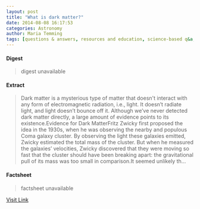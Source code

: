 ```yaml
---
layout: post
title: "What is dark matter?"
date: 2014-08-08 16:17:53
categories: Astronomy
author: Maria Temming
tags: [questions & answers, resources and education, science-based q&a, cosmology faq]
---
```



#### Digest
>digest unavailable

#### Extract
>Dark matter is a mysterious type of matter that doesn't interact with any form of electromagnetic radiation, i.e., light. It doesn’t radiate light, and light doesn’t bounce off it. Although we’ve never detected dark matter directly, a large amount of evidence points to its existence.Evidence for Dark MatterFritz Zwicky first proposed the idea in the 1930s, when he was observing the nearby and populous Coma galaxy cluster. By observing the light these galaxies emitted, Zwicky estimated the total mass of the cluster. But when he measured the galaxies’ velocities, Zwicky discovered that they were moving so fast that the cluster should have been breaking apart: the gravitational pull of its mass was too small in comparison.It seemed unlikely th...

#### Factsheet
>factsheet unavailable

[Visit Link](http://www.skyandtelescope.com/astronomy-resources/what-is-dark-matter/)


